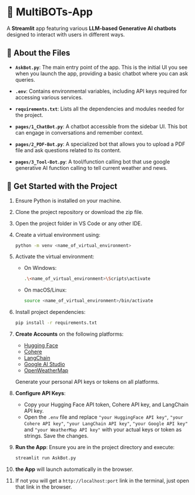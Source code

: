 # 🤖 MultiBOTs-App

A **Streamlit** app featuring various **LLM-based Generative AI chatbots** designed to interact with users in different ways.

## 📂 About the Files

- **`AskBot.py`**: The main entry point of the app. This is the initial UI you see when you launch the app, providing a basic chatbot where you can ask queries.

- **`.env`**: Contains environmental variables, including API keys required for accessing various services.

- **`requirements.txt`**: Lists all the dependencies and modules needed for the project.

- **`pages/1_ChatBot.py`**: A chatbot accessible from the sidebar UI. This bot can engage in conversations and remember context.

- **`pages/2_PDF-Bot.py`**: A specialized bot that allows you to upload a PDF file and ask questions related to its content.
  
- **`pages/3_Tool-Bot.py`**: A tool/function calling bot that use google generative AI function calling to tell current weather and news.

## 🚀 Get Started with the Project

1. Ensure Python is installed on your machine.
2. Clone the project repository or download the zip file.
3. Open the project folder in VS Code or any other IDE.
4. Create a virtual environment using:
   ```bash
   python -m venv <name_of_virtual_environment>
   ```
5. Activate the virtual environment:
   - On Windows:
     ```bash
     .\<name_of_virtual_environment>\Scripts\activate
     ```
   - On macOS/Linux:
     ```bash
     source <name_of_virtual_environment>/bin/activate
     ```
6. Install project dependencies:
   ```bash
   pip install -r requirements.txt
   ```

7. **Create Accounts** on the following platforms:
   - [Hugging Face](https://huggingface.co/)
   - [Cohere](https://cohere.com/)
   - [LangChain](https://www.langchain.com/)
   - [Google AI Studio](https://ai.google.dev/aistudio)
   - [OpenWeatherMap](https://openweathermap.org/)
     
   Generate your personal API keys or tokens on all platforms.

8. **Configure API Keys**:
   - Copy your Hugging Face API token, Cohere API key, and LangChain API key.
   - Open the `.env` file and replace `"your HuggingFace API key"`, `"your Cohere API key"`, `"your LangChain API key"`, `"your Google API key"` and `"your WeatherMap API key"` with your actual keys or token as strings. Save the changes.

9. **Run the App**:
   Ensure you are in the project directory and execute:
   ```bash
   streamlit run AskBot.py
   ```

10. **the App** will launch automatically in the browser.

11. If not you will get a `http://localhost:port` link in the terminal, just open that link in the browser.
